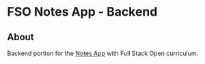# FSO Notes App - Backend

## About
Backend portion for the <a href="https://github.com/thejoshyee/fullstackopen-2022/tree/main/notes-app">Notes App</a> with Full Stack Open curriculum. 

